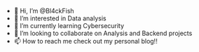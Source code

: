 - 👋 Hi, I’m @Bl4ckFish
- 👀 I’m interested in Data analysis 
- 🌱 I’m currently learning Cybersecurity
- 💞️ I’m looking to collaborate on Analysis and Backend projects
- 📫 How to reach me check out my personal blog!!

<!---
Bl4ckFish/Bl4ckFish is a ✨ special ✨ repository because its `README.md` (this file) appears on your GitHub profile.
You can click the Preview link to take a look at your changes.
--->
